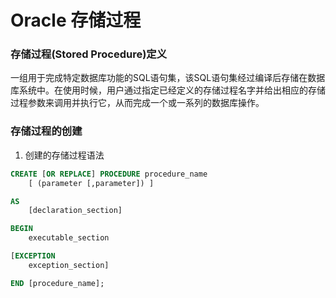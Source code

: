 # Oracle 存储过程

### 存储过程(Stored Procedure)定义

​	一组用于完成特定数据库功能的SQL语句集，该SQL语句集经过编译后存储在数据库系统中。在使用时候，用户通过指定已经定义的存储过程名字并给出相应的存储过程参数来调用并执行它，从而完成一个或一系列的数据库操作。

### 存储过程的创建

1.  创建的存储过程语法

```sql
CREATE [OR REPLACE] PROCEDURE procedure_name
    [ (parameter [,parameter]) ]

AS
    [declaration_section]

BEGIN
    executable_section

[EXCEPTION
    exception_section]

END [procedure_name];
```